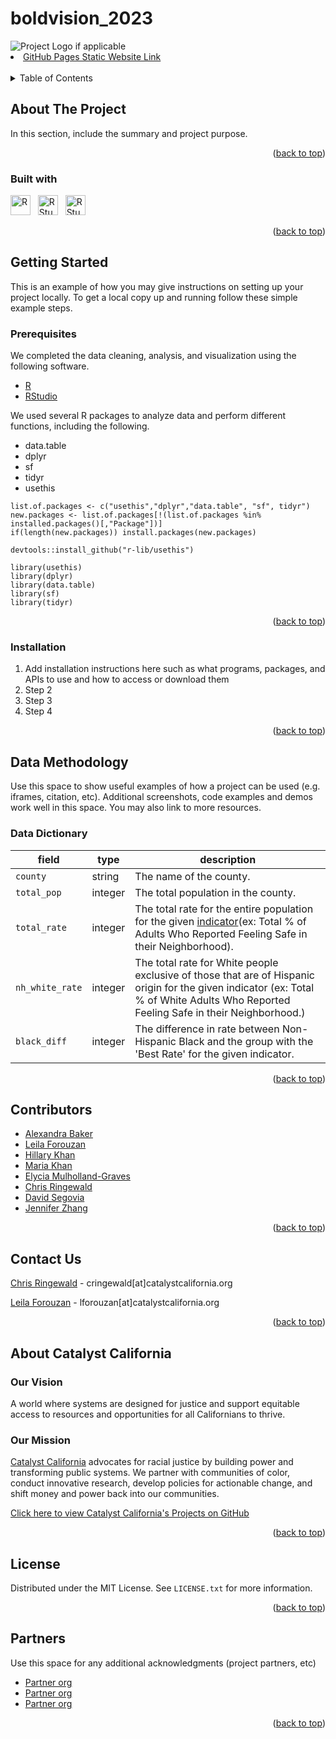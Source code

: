 # boldvision_2023

<img src="" alt="Project Logo if applicable">


<li><a href="">GitHub Pages Static Website Link</a></li>

<br>

<details>
  <summary>Table of Contents</summary>
  <ol>
    <li>
      <a href="#about-the-project">About The Project</a></li>
    <li><a href="#getting-started">Getting Started</a>
      <ul>
        <li><a href="#prerequisites">Prerequisites</a></li>
        <li><a href="#installation">Installation</a></li>
      </ul>
    </li>
    <li><a href="#data-methodology">Data Methodology</a>
      <ul>
        <li><a href="#data-dictionary">Data Dictionary</a></li>
      </ul>
    </li>
    <li><a href="#contributors">Contributors</a></li>
    <li><a href="#contact-us">Contact Us</a></li>
    <li><a href="#about-catalyst-california">About Catalyst California</a>
      <ul>
        <li><a href="#our-vision">Our Vision</a></li>
        <li><a href="#our-mission">Our Mission</a></li>
      </ul>
    </li>
    <li><a href="#citation">Citation</a></li>
    <li><a href="#license">License</a></li>
    <li><a href="#partners">Partners</a></li>
  </ol>
</details>

## About The Project

In this section, include the summary and project purpose.

<p align="right">(<a href="#top">back to top</a>)</p>


### Built with

<img src="https://upload.wikimedia.org/wikipedia/commons/thumb/1/1b/R_logo.svg/1086px-R_logo.svg.png?20160212050515" alt="R" height="32px"/> &nbsp; <img  src="https://upload.wikimedia.org/wikipedia/commons/d/d0/RStudio_logo_flat.svg" alt="RStudio" height="32px"/> &nbsp; <img  src="https://upload.wikimedia.org/wikipedia/commons/thumb/e/e0/Git-logo.svg/768px-Git-logo.svg.png?20160811101906" alt="RStudio" height="32px"/>

<p align="right">(<a href="#top">back to top</a>)</p>

## Getting Started

This is an example of how you may give instructions on setting up your project locally.
To get a local copy up and running follow these simple example steps.

### Prerequisites

We completed the data cleaning, analysis, and visualization using the following software. 
* [R](https://cran.rstudio.com/)
* [RStudio](https://posit.co/download/rstudio-desktop)

We used several R packages to analyze data and perform different functions, including the following.
* data.table 
* dplyr
* sf
* tidyr
* usethis

```
list.of.packages <- c("usethis","dplyr","data.table", "sf", tidyr")
new.packages <- list.of.packages[!(list.of.packages %in% installed.packages()[,"Package"])]
if(length(new.packages)) install.packages(new.packages)

devtools::install_github("r-lib/usethis")

library(usethis)
library(dplyr)
library(data.table)
library(sf)
library(tidyr)
```

<p align="right">(<a href="#top">back to top</a>)</p>


### Installation

1. Add installation instructions here such as what programs, packages, and APIs to use and how to access or download them
2. Step 2
3. Step 3
4. Step 4

<p align="right">(<a href="#top">back to top</a>)</p>


## Data Methodology

Use this space to show useful examples of how a project can be used (e.g. iframes, citation, etc). Additional screenshots, code examples and demos work well in this space. You may also link to more resources.

### Data Dictionary
| field                         | type    | description                                                                                                                                                                                      |
| ----------------------------- | ------- | ------------------------------------------------------------------------------------------------------------------------------------------------------------------------------------------------ |
| `county`                      | string  | The name of the county.                                                                                                                                                                          |
| `total_pop`                   | integer | The total population in the county.                                                                                                                                                              |           
| `total_rate`                  | integer | The total rate for the entire population for the given [indicator](https://www.racecounts.org/issue/crime-and-justice)(ex: Total % of Adults Who Reported Feeling Safe in their Neighborhood).   | 
| `nh_white_rate`               | integer | The total rate for White people exclusive of  those that are of Hispanic origin for the given indicator (ex: Total % of White Adults Who Reported Feeling Safe in their Neighborhood.)                                                    |
| `black_diff`                  | integer | The difference in rate between Non-Hispanic Black and the group with the 'Best Rate' for the given indicator.                                                                                    |

<p align="right">(<a href="#top">back to top</a>)</p>

## Contributors

* [Alexandra Baker](https://github.com/bakeralexan)
* [Leila Forouzan](https://github.com/lforouzan)
* [Hillary Khan](https://github.com/hillaryk-ap)
* [Maria Khan](https://github.com/mariatkhan)
* [Elycia Mulholland-Graves](https://github.com/elyciamg)
* [Chris Ringewald](https://github.com/cringewald)
* [David Segovia](https://github.com/davidseg1997)
* [Jennifer Zhang](https://github.com/jzhang514)

<p align="right">(<a href="#top">back to top</a>)</p>

## Contact Us

[Chris Ringewald](https://www.linkedin.com/in/chris-ringewald-6766369/) - cringewald[at]catalystcalifornia.org  <br>


[Leila Forouzan](https://www.linkedin.com/in/leilaforouzan/) - lforouzan[at]catalystcalifornia.org

<p align="right">(<a href="#top">back to top</a>)</p>

## About Catalyst California

### Our Vision
A world where systems are designed for justice and support equitable access to resources and opportunities for all Californians to thrive.

### Our Mission
[Catalyst California](https://www.catalystcalifornia.org/) advocates for racial justice by building power and transforming public systems. We partner with communities of color, conduct innovative research, develop policies for actionable change, and shift money and power back into our communities. 

[Click here to view Catalyst California's Projects on GitHub](https://github.com/catalystcalifornia)

<p align="right">(<a href="#top">back to top</a>)</p>

## License

Distributed under the MIT License. See `LICENSE.txt` for more information.

<p align="right">(<a href="#top">back to top</a>)</p>

## Partners

Use this space for any additional acknowledgments (project partners, etc)

* [Partner org](URL)
* [Partner org](URL)
* [Partner org](URL)

<p align="right">(<a href="#top">back to top</a>)</p>